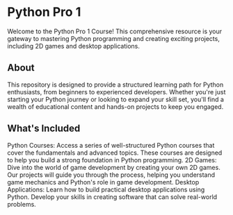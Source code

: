 # Python Pro 1


Welcome to the Python Pro 1 Course! This comprehensive resource is your gateway to mastering Python programming and creating exciting projects, including 2D games and desktop applications.


## About

This repository is designed to provide a structured learning path for Python enthusiasts, from beginners to experienced developers. Whether you're just starting your Python journey or looking to expand your skill set, you'll find a wealth of educational content and hands-on projects to keep you engaged.

## What's Included

Python Courses: Access a series of well-structured Python courses that cover the fundamentals and advanced topics. These courses are designed to help you build a strong foundation in Python programming.
2D Games: Dive into the world of game development by creating your own 2D games. Our projects will guide you through the process, helping you understand game mechanics and Python's role in game development.
Desktop Applications: Learn how to build practical desktop applications using Python. Develop your skills in creating software that can solve real-world problems.